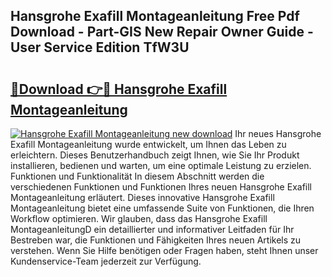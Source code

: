 ## Hansgrohe Exafill Montageanleitung Free Pdf Download - Part-GIS New Repair Owner Guide - User Service Edition TfW3U

# <h2><a href="http://df8arte.blite.top/?on=Hansgrohe+Exafill+Montageanleitung">🔗Download 👉🔴 Hansgrohe Exafill Montageanleitung</a></h2>

[![Hansgrohe Exafill Montageanleitung new download](https://i.imgur.com/lujVjoI.png)](http://df8arte.blite.top/?on=Hansgrohe+Exafill+Montageanleitung)
Ihr neues Hansgrohe Exafill Montageanleitung wurde entwickelt, um Ihnen das Leben zu erleichtern. Dieses Benutzerhandbuch zeigt Ihnen, wie Sie Ihr Produkt installieren, bedienen und warten, um eine optimale Leistung zu erzielen. Funktionen und Funktionalität In diesem Abschnitt werden die verschiedenen Funktionen und Funktionen Ihres neuen Hansgrohe Exafill Montageanleitung erläutert. Dieses innovative Hansgrohe Exafill Montageanleitung bietet eine umfassende Suite von Funktionen, die Ihren Workflow optimieren. Wir glauben, dass das Hansgrohe Exafill MontageanleitungD ein detaillierter und informativer Leitfaden für Ihr Bestreben war, die Funktionen und Fähigkeiten Ihres neuen Artikels zu verstehen. Wenn Sie Hilfe benötigen oder Fragen haben, steht Ihnen unser Kundenservice-Team jederzeit zur Verfügung.
